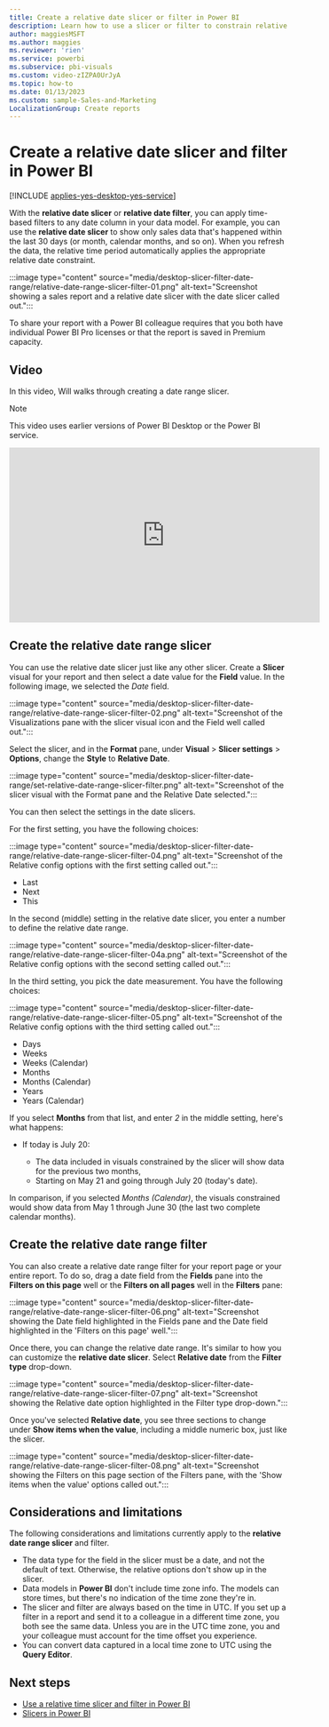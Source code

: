 ```yaml
---
title: Create a relative date slicer or filter in Power BI
description: Learn how to use a slicer or filter to constrain relative date ranges in Power BI.
author: maggiesMSFT
ms.author: maggies
ms.reviewer: 'rien'
ms.service: powerbi
ms.subservice: pbi-visuals
ms.custom: video-zIZPA0UrJyA
ms.topic: how-to
ms.date: 01/13/2023
ms.custom: sample-Sales-and-Marketing
LocalizationGroup: Create reports
---
```


# Create a relative date slicer and filter in Power BI

[!INCLUDE [applies-yes-desktop-yes-service](../includes/applies-yes-desktop-yes-service.md)]

With the **relative date slicer** or **relative date filter**, you can apply time-based filters to any date column in your data model. For example, you can use the **relative date slicer** to show only sales data that's happened within the last 30 days (or month, calendar months, and so on). When you refresh the data, the relative time period automatically applies the appropriate relative date constraint.

:::image type="content" source="media/desktop-slicer-filter-date-range/relative-date-range-slicer-filter-01.png" alt-text="Screenshot showing a sales report and a relative date slicer with the date slicer called out.":::

To share your report with a Power BI colleague requires that you both have individual Power BI Pro licenses or that the report is saved in Premium capacity.

## Video

In this video, Will walks through creating a date range slicer.

> [!NOTE]  
> This video uses earlier versions of Power BI Desktop or the Power BI service.

<iframe width="560" height="315" src="https://www.youtube.com/embed/zIZPA0UrJyA" frameborder="0" allowfullscreen></iframe>

## Create the relative date range slicer

You can use the relative date slicer just like any other slicer. Create a **Slicer** visual for your report and then select a date value for the **Field** value. In the following image, we selected the *Date* field.

:::image type="content" source="media/desktop-slicer-filter-date-range/relative-date-range-slicer-filter-02.png" alt-text="Screenshot of the Visualizations pane with the slicer visual icon and the Field well called out.":::

Select the slicer, and in the **Format** pane, under **Visual** > **Slicer settings** > **Options**, change the **Style** to **Relative Date**.

:::image type="content" source="media/desktop-slicer-filter-date-range/set-relative-date-range-slicer-filter.png" alt-text="Screenshot of the slicer visual with the Format pane and the Relative Date selected.":::

You can then select the settings in the date slicers.

For the first setting, you have the following choices:

:::image type="content" source="media/desktop-slicer-filter-date-range/relative-date-range-slicer-filter-04.png" alt-text="Screenshot of the Relative config options with the first setting called out.":::

- Last
- Next
- This

In the second (middle) setting in the relative date slicer, you enter a number to define the relative date range.

:::image type="content" source="media/desktop-slicer-filter-date-range/relative-date-range-slicer-filter-04a.png" alt-text="Screenshot of the Relative config options with the second setting called out.":::

In the third setting, you pick the date measurement. You have the following choices:

:::image type="content" source="media/desktop-slicer-filter-date-range/relative-date-range-slicer-filter-05.png" alt-text="Screenshot of the Relative config options with the third setting called out.":::

- Days
- Weeks
- Weeks (Calendar)
- Months
- Months (Calendar)
- Years
- Years (Calendar)

If you select **Months** from that list, and enter *2* in the middle setting, here's what happens:

- If today is July 20:

  - The data included in visuals constrained by the slicer will show data for the previous two months,
  - Starting on May 21 and going through July 20 (today's date).

In comparison, if you selected *Months (Calendar)*, the visuals constrained would show data from May 1 through June 30 (the last two complete calendar months).

## Create the relative date range filter

You can also create a relative date range filter for your report page or your entire report. To do so, drag a date field from the **Fields** pane into the **Filters on this page** well or the **Filters on all pages** well in the **Filters** pane:

:::image type="content" source="media/desktop-slicer-filter-date-range/relative-date-range-slicer-filter-06.png" alt-text="Screenshot showing the Date field highlighted in the Fields pane and the Date field highlighted in the 'Filters on this page' well.":::

Once there, you can change the relative date range. It's similar to how you can customize the **relative date slicer**. Select **Relative date** from the **Filter type** drop-down.

:::image type="content" source="media/desktop-slicer-filter-date-range/relative-date-range-slicer-filter-07.png" alt-text="Screenshot showing the Relative date option highlighted in the Filter type drop-down.":::

Once you've selected **Relative date**, you see three sections to change under **Show items when the value**, including a middle numeric box, just like the slicer.

:::image type="content" source="media/desktop-slicer-filter-date-range/relative-date-range-slicer-filter-08.png" alt-text="Screenshot showing the Filters on this page section of the Filters pane, with the 'Show items when the value' options called out.":::

## Considerations and limitations

The following considerations and limitations currently apply to the **relative date range slicer** and filter.

- The data type for the field in the slicer must be a date, and not the default of text. Otherwise, the relative options don't show up in the slicer.
- Data models in **Power BI** don't include time zone info. The models can store times, but there's no indication of the time zone they're in.
- The slicer and filter are always based on the time in UTC. If you set up a filter in a report and send it to a colleague in a different time zone, you both see the same data. Unless you are in the UTC time zone, you and your colleague must account for the time offset you experience.
- You can convert data captured in a local time zone to UTC using the **Query Editor**.

## Next steps

- [Use a relative time slicer and filter in Power BI](../create-reports/slicer-filter-relative-time.md)
- [Slicers in Power BI](power-bi-visualization-slicers.md)
